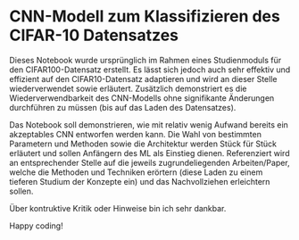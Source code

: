 # CNN-Modell zum Klassifizieren des CIFAR-10 Datensatzes

Dieses Notebook wurde ursprünglich im Rahmen eines Studienmoduls für den CIFAR100-Datensatz erstellt. Es lässt sich jedoch auch sehr effektiv und effizient auf den CIFAR10-Datensatz adaptieren und wird an dieser Stelle wiederverwendet sowie erläutert. Zusätzlich demonstriert es die Wiederverwendbarkeit des CNN-Modells ohne signifikante Änderungen durchführen zu müssen (bis auf das Laden des Datensatzes). 

Das Notebook soll demonstrieren, wie mit relativ wenig Aufwand bereits ein akzeptables CNN entworfen werden kann. Die Wahl von bestimmten Parametern und Methoden sowie die Architektur werden Stück für Stück erläutert und sollen Anfängern des ML als Einstieg dienen. Referenziert wird an entsprechender Stelle auf die jeweils zugrundeliegenden Arbeiten/Paper, welche die Methoden und Techniken erörtern (diese Laden zu einem tieferen Studium der Konzepte ein) und das Nachvollziehen erleichtern sollen.


Über kontruktive Kritik oder Hinweise bin ich sehr dankbar.

Happy coding!
